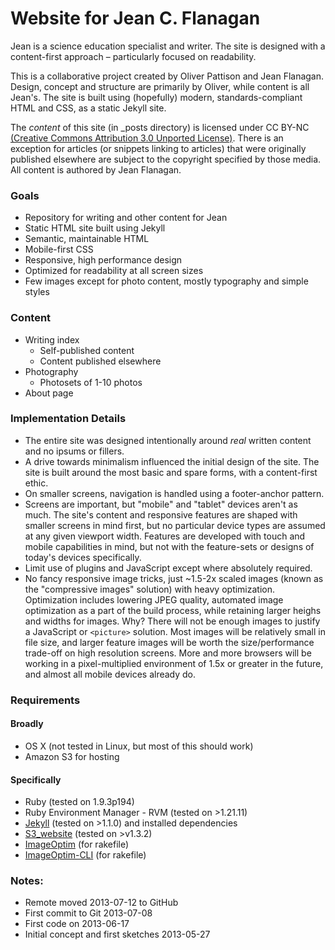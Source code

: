 # Website for Jean C. Flanagan

Jean is a science education specialist and writer. The site is designed with a content-first approach – particularly focused on readability.

This is a collaborative project created by Oliver Pattison and Jean Flanagan. Design, concept and structure are primarily by Oliver, while content is all Jean's. The site is built using (hopefully) modern, standards-compliant HTML and CSS, as a static Jekyll site.

The *content* of this site (in _posts directory) is licensed under CC BY-NC [(Creative Commons Attribution 3.0 Unported License)](http://creativecommons.org/licenses/by-nc/4.0/deed.en_US). There is an exception for articles (or snippets linking to articles) that were originally published elsewhere are subject to the copyright specified by those media. All content is authored by Jean Flanagan.

### Goals

- Repository for writing and other content for Jean
- Static HTML site built using Jekyll
- Semantic, maintainable HTML
- Mobile-first CSS
- Responsive, high performance design
- Optimized for readability at all screen sizes
- Few images except for photo content, mostly typography and simple styles

### Content

- Writing index
    - Self-published content
    - Content published elsewhere
- Photography
    - Photosets of 1-10 photos
- About page

### Implementation Details

- The entire site was designed intentionally around *real* written content and no ipsums or fillers.
- A drive towards minimalism influenced the initial design of the site. The site is built around the most basic and spare forms, with a content-first ethic.
- On smaller screens, navigation is handled using a footer-anchor pattern.
- Screens are important, but "mobile" and "tablet" devices aren't as much. The site's content and responsive features are shaped with smaller screens in mind first, but no particular device types are assumed at any given viewport width. Features are developed with touch and mobile capabilities in mind, but not with the feature-sets or designs of today's devices specifically.
- Limit use of plugins and JavaScript except where absolutely required.
- No fancy responsive image tricks, just ~1.5-2x scaled images (known as the "compressive images" solution) with heavy optimization. Optimization includes lowering JPEG quality, automated image optimization as a part of the build process, while retaining larger heighs and widths for images. Why? There will not be enough images to justify a JavaScript or `<picture>` solution. Most images will be relatively small in file size, and larger feature images will be worth the size/performance trade-off on high resolution screens. More and more browsers will be working in a pixel-multiplied environment of 1.5x or greater in the future, and almost all mobile devices already do.

### Requirements

#### Broadly

- OS X (not tested in Linux, but most of this should work)
- Amazon S3 for hosting

#### Specifically

- Ruby (tested on 1.9.3p194)
- Ruby Environment Manager - RVM (tested on >1.21.11)
- [Jekyll](https://github.com/mojombo/jekyll) (tested on >1.1.0) and installed dependencies
- [S3_website](https://github.com/laurilehmijoki/s3_website) (tested on >v1.3.2)
- [ImageOptim](http://imageoptim.com/) (for rakefile)
- [ImageOptim-CLI](https://github.com/JamieMason/ImageOptim-CLI) (for rakefile)

### Notes:

- Remote moved 2013-07-12 to GitHub
- First commit to Git 2013-07-08
- First code on 2013-06-17
- Initial concept and first sketches 2013-05-27